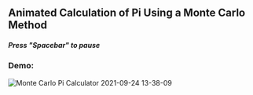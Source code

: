 ## Animated Calculation of Pi Using a Monte Carlo Method 

##### Press **"Spacebar"** to pause

### Demo:
![Monte Carlo Pi Calculator 2021-09-24 13-38-09](https://user-images.githubusercontent.com/61772752/134724987-76ec1095-8cfc-4890-b8c6-b0f10cd81fcb.gif)
